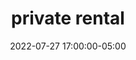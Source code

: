 ---
date: 2022-07-27 17:00:00-05:00
dates: 5:00 pm on July 27 2022
draft: false
durationMinutes: 240
title: private rental
---